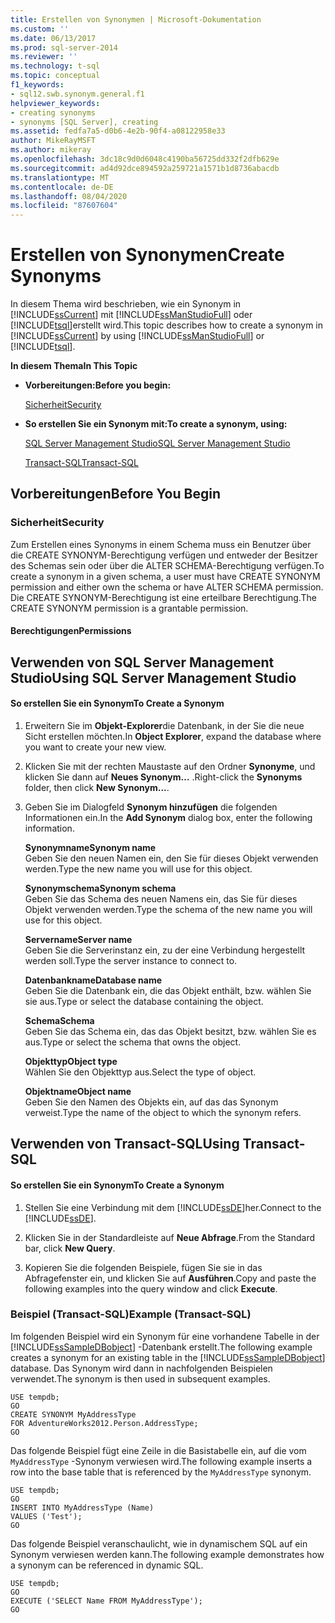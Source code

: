 ```yaml
---
title: Erstellen von Synonymen | Microsoft-Dokumentation
ms.custom: ''
ms.date: 06/13/2017
ms.prod: sql-server-2014
ms.reviewer: ''
ms.technology: t-sql
ms.topic: conceptual
f1_keywords:
- sql12.swb.synonym.general.f1
helpviewer_keywords:
- creating synonyms
- synonyms [SQL Server], creating
ms.assetid: fedfa7a5-d0b6-4e2b-90f4-a08122958e33
author: MikeRayMSFT
ms.author: mikeray
ms.openlocfilehash: 3dc18c9d0d6048c4190ba56725dd332f2dfb629e
ms.sourcegitcommit: ad4d92dce894592a259721a1571b1d8736abacdb
ms.translationtype: MT
ms.contentlocale: de-DE
ms.lasthandoff: 08/04/2020
ms.locfileid: "87607604"
---
```

# <a name="create-synonyms"></a><span data-ttu-id="18c01-102">Erstellen von Synonymen</span><span class="sxs-lookup"><span data-stu-id="18c01-102">Create Synonyms</span></span>
  <span data-ttu-id="18c01-103">In diesem Thema wird beschrieben, wie ein Synonym in [!INCLUDE[ssCurrent](../../includes/sscurrent-md.md)] mit [!INCLUDE[ssManStudioFull](../../includes/ssmanstudiofull-md.md)] oder [!INCLUDE[tsql](../../includes/tsql-md.md)]erstellt wird.</span><span class="sxs-lookup"><span data-stu-id="18c01-103">This topic describes how to create a synonym in [!INCLUDE[ssCurrent](../../includes/sscurrent-md.md)] by using [!INCLUDE[ssManStudioFull](../../includes/ssmanstudiofull-md.md)] or [!INCLUDE[tsql](../../includes/tsql-md.md)].</span></span>  
  
 <span data-ttu-id="18c01-104">**In diesem Thema**</span><span class="sxs-lookup"><span data-stu-id="18c01-104">**In This Topic**</span></span>  
  
-   <span data-ttu-id="18c01-105">**Vorbereitungen:**</span><span class="sxs-lookup"><span data-stu-id="18c01-105">**Before you begin:**</span></span>  
  
     [<span data-ttu-id="18c01-106">Sicherheit</span><span class="sxs-lookup"><span data-stu-id="18c01-106">Security</span></span>](#Security)  
  
-   <span data-ttu-id="18c01-107">**So erstellen Sie ein Synonym mit:**</span><span class="sxs-lookup"><span data-stu-id="18c01-107">**To create a synonym, using:**</span></span>  
  
     [<span data-ttu-id="18c01-108">SQL Server Management Studio</span><span class="sxs-lookup"><span data-stu-id="18c01-108">SQL Server Management Studio</span></span>](#SSMSProcedure)  
  
     [<span data-ttu-id="18c01-109">Transact-SQL</span><span class="sxs-lookup"><span data-stu-id="18c01-109">Transact-SQL</span></span>](#TsqlProcedure)  
  
##  <a name="before-you-begin"></a><a name="BeforeYouBegin"></a> <span data-ttu-id="18c01-110">Vorbereitungen</span><span class="sxs-lookup"><span data-stu-id="18c01-110">Before You Begin</span></span>  
  
###  <a name="security"></a><a name="Security"></a> <span data-ttu-id="18c01-111">Sicherheit</span><span class="sxs-lookup"><span data-stu-id="18c01-111">Security</span></span>  
 <span data-ttu-id="18c01-112">Zum Erstellen eines Synonyms in einem Schema muss ein Benutzer über die CREATE SYNONYM-Berechtigung verfügen und entweder der Besitzer des Schemas sein oder über die ALTER SCHEMA-Berechtigung verfügen.</span><span class="sxs-lookup"><span data-stu-id="18c01-112">To create a synonym in a given schema, a user must have CREATE SYNONYM permission and either own the schema or have ALTER SCHEMA permission.</span></span> <span data-ttu-id="18c01-113">Die CREATE SYNONYM-Berechtigung ist eine erteilbare Berechtigung.</span><span class="sxs-lookup"><span data-stu-id="18c01-113">The CREATE SYNONYM permission is a grantable permission.</span></span>  
  
####  <a name="permissions"></a><a name="Permissions"></a> <span data-ttu-id="18c01-114">Berechtigungen</span><span class="sxs-lookup"><span data-stu-id="18c01-114">Permissions</span></span>  
  
##  <a name="using-sql-server-management-studio"></a><a name="SSMSProcedure"></a> <span data-ttu-id="18c01-115">Verwenden von SQL Server Management Studio</span><span class="sxs-lookup"><span data-stu-id="18c01-115">Using SQL Server Management Studio</span></span>  
  
#### <a name="to-create-a-synonym"></a><span data-ttu-id="18c01-116">So erstellen Sie ein Synonym</span><span class="sxs-lookup"><span data-stu-id="18c01-116">To Create a Synonym</span></span>  
  
1.  <span data-ttu-id="18c01-117">Erweitern Sie im **Objekt-Explorer**die Datenbank, in der Sie die neue Sicht erstellen möchten.</span><span class="sxs-lookup"><span data-stu-id="18c01-117">In **Object Explorer**, expand the database where you want to create your new view.</span></span>  
  
2.  <span data-ttu-id="18c01-118">Klicken Sie mit der rechten Maustaste auf den Ordner **Synonyme**, und klicken Sie dann auf **Neues Synonym…** .</span><span class="sxs-lookup"><span data-stu-id="18c01-118">Right-click the **Synonyms** folder, then click **New Synonym...**.</span></span>  
  
3.  <span data-ttu-id="18c01-119">Geben Sie im Dialogfeld **Synonym hinzufügen** die folgenden Informationen ein.</span><span class="sxs-lookup"><span data-stu-id="18c01-119">In the **Add Synonym** dialog box, enter the following information.</span></span>  
  
     <span data-ttu-id="18c01-120">**Synonymname**</span><span class="sxs-lookup"><span data-stu-id="18c01-120">**Synonym name**</span></span>  
     <span data-ttu-id="18c01-121">Geben Sie den neuen Namen ein, den Sie für dieses Objekt verwenden werden.</span><span class="sxs-lookup"><span data-stu-id="18c01-121">Type the new name you will use for this object.</span></span>  
  
     <span data-ttu-id="18c01-122">**Synonymschema**</span><span class="sxs-lookup"><span data-stu-id="18c01-122">**Synonym schema**</span></span>  
     <span data-ttu-id="18c01-123">Geben Sie das Schema des neuen Namens ein, das Sie für dieses Objekt verwenden werden.</span><span class="sxs-lookup"><span data-stu-id="18c01-123">Type the schema of the new name you will use for this object.</span></span>  
  
     <span data-ttu-id="18c01-124">**Servername**</span><span class="sxs-lookup"><span data-stu-id="18c01-124">**Server name**</span></span>  
     <span data-ttu-id="18c01-125">Geben Sie die Serverinstanz ein, zu der eine Verbindung hergestellt werden soll.</span><span class="sxs-lookup"><span data-stu-id="18c01-125">Type the server instance to connect to.</span></span>  
  
     <span data-ttu-id="18c01-126">**Datenbankname**</span><span class="sxs-lookup"><span data-stu-id="18c01-126">**Database name**</span></span>  
     <span data-ttu-id="18c01-127">Geben Sie die Datenbank ein, die das Objekt enthält, bzw. wählen Sie sie aus.</span><span class="sxs-lookup"><span data-stu-id="18c01-127">Type or select the database containing the object.</span></span>  
  
     <span data-ttu-id="18c01-128">**Schema**</span><span class="sxs-lookup"><span data-stu-id="18c01-128">**Schema**</span></span>  
     <span data-ttu-id="18c01-129">Geben Sie das Schema ein, das das Objekt besitzt, bzw. wählen Sie es aus.</span><span class="sxs-lookup"><span data-stu-id="18c01-129">Type or select the schema that owns the object.</span></span>  
  
     <span data-ttu-id="18c01-130">**Objekttyp**</span><span class="sxs-lookup"><span data-stu-id="18c01-130">**Object type**</span></span>  
     <span data-ttu-id="18c01-131">Wählen Sie den Objekttyp aus.</span><span class="sxs-lookup"><span data-stu-id="18c01-131">Select the type of object.</span></span>  
  
     <span data-ttu-id="18c01-132">**Objektname**</span><span class="sxs-lookup"><span data-stu-id="18c01-132">**Object name**</span></span>  
     <span data-ttu-id="18c01-133">Geben Sie den Namen des Objekts ein, auf das das Synonym verweist.</span><span class="sxs-lookup"><span data-stu-id="18c01-133">Type the name of the object to which the synonym refers.</span></span>  
  
##  <a name="using-transact-sql"></a><a name="TsqlProcedure"></a> <span data-ttu-id="18c01-134">Verwenden von Transact-SQL</span><span class="sxs-lookup"><span data-stu-id="18c01-134">Using Transact-SQL</span></span>  
  
#### <a name="to-create-a-synonym"></a><span data-ttu-id="18c01-135">So erstellen Sie ein Synonym</span><span class="sxs-lookup"><span data-stu-id="18c01-135">To Create a Synonym</span></span>  
  
1.  <span data-ttu-id="18c01-136">Stellen Sie eine Verbindung mit dem [!INCLUDE[ssDE](../../includes/ssde-md.md)]her.</span><span class="sxs-lookup"><span data-stu-id="18c01-136">Connect to the [!INCLUDE[ssDE](../../includes/ssde-md.md)].</span></span>  
  
2.  <span data-ttu-id="18c01-137">Klicken Sie in der Standardleiste auf **Neue Abfrage**.</span><span class="sxs-lookup"><span data-stu-id="18c01-137">From the Standard bar, click **New Query**.</span></span>  
  
3.  <span data-ttu-id="18c01-138">Kopieren Sie die folgenden Beispiele, fügen Sie sie in das Abfragefenster ein, und klicken Sie auf **Ausführen**.</span><span class="sxs-lookup"><span data-stu-id="18c01-138">Copy and paste the following examples into the query window and click **Execute**.</span></span>  
  
###  <a name="example-transact-sql"></a><a name="TsqlExample"></a> <span data-ttu-id="18c01-139">Beispiel (Transact-SQL)</span><span class="sxs-lookup"><span data-stu-id="18c01-139">Example (Transact-SQL)</span></span>  
 <span data-ttu-id="18c01-140">Im folgenden Beispiel wird ein Synonym für eine vorhandene Tabelle in der [!INCLUDE[ssSampleDBobject](../../includes/sssampledbobject-md.md)] -Datenbank erstellt.</span><span class="sxs-lookup"><span data-stu-id="18c01-140">The following example creates a synonym for an existing table in the [!INCLUDE[ssSampleDBobject](../../includes/sssampledbobject-md.md)] database.</span></span> <span data-ttu-id="18c01-141">Das Synonym wird dann in nachfolgenden Beispielen verwendet.</span><span class="sxs-lookup"><span data-stu-id="18c01-141">The synonym is then used in subsequent examples.</span></span>  
  
```  
USE tempdb;  
GO  
CREATE SYNONYM MyAddressType  
FOR AdventureWorks2012.Person.AddressType;  
GO  
```  
  
 <span data-ttu-id="18c01-142">Das folgende Beispiel fügt eine Zeile in die Basistabelle ein, auf die vom `MyAddressType` -Synonym verwiesen wird.</span><span class="sxs-lookup"><span data-stu-id="18c01-142">The following example inserts a row into the base table that is referenced by the `MyAddressType` synonym.</span></span>  
  
```  
USE tempdb;  
GO  
INSERT INTO MyAddressType (Name)  
VALUES ('Test');  
GO  
```  
  
 <span data-ttu-id="18c01-143">Das folgende Beispiel veranschaulicht, wie in dynamischem SQL auf ein Synonym verwiesen werden kann.</span><span class="sxs-lookup"><span data-stu-id="18c01-143">The following example demonstrates how a synonym can be referenced in dynamic SQL.</span></span>  
  
```  
USE tempdb;  
GO  
EXECUTE ('SELECT Name FROM MyAddressType');  
GO  
```  
  
  
